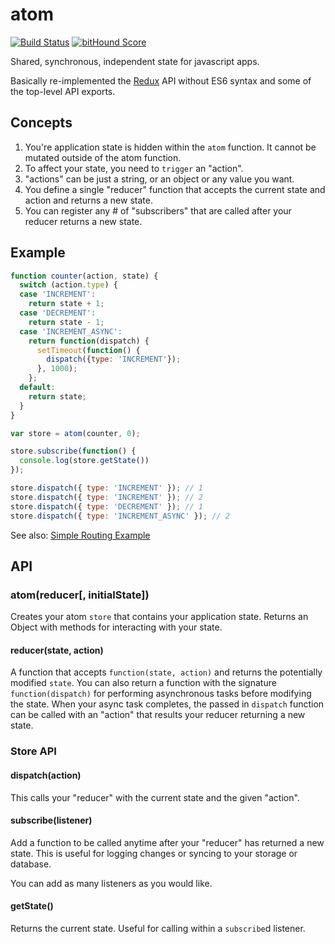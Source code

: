 # atom

[![Build Status](https://travis-ci.org/staydecent/atom.svg?branch=master)](https://travis-ci.org/staydecent/atom) [![bitHound Score](https://www.bithound.io/github/staydecent/atom/badges/score.svg)](https://www.bithound.io/github/staydecent/atom)

Shared, synchronous, independent state for javascript apps.

Basically re-implemented the [Redux](http://gaearon.github.io/redux/) API
without ES6 syntax and some of the top-level API exports.

## Concepts

1. You're application state is hidden within the `atom` function. It cannot be
   mutated outside of the atom function.
2. To affect your state, you need to `trigger` an "action".
3. "actions" can be just a string, or an object or any value you want.
4. You define a single "reducer" function that accepts the current state and action and returns a new state.
5. You can register any # of "subscribers" that are called after your reducer returns a new state.

## Example

```javascript
function counter(action, state) {
  switch (action.type) {
  case 'INCREMENT':
    return state + 1;
  case 'DECREMENT':
    return state - 1;
  case 'INCREMENT_ASYNC':
    return function(dispatch) {
      setTimeout(function() {
        dispatch({type: 'INCREMENT'});
      }, 1000);
    };
  default:
    return state;
  }
}

var store = atom(counter, 0);

store.subscribe(function() {
  console.log(store.getState())
});

store.dispatch({ type: 'INCREMENT' }); // 1
store.dispatch({ type: 'INCREMENT' }); // 2
store.dispatch({ type: 'DECREMENT' }); // 1
store.dispatch({ type: 'INCREMENT_ASYNC' }); // 2
```

See also: [Simple Routing
Example](https://github.com/staydecent/atom-routing-example)

## API

### atom(reducer[, initialState])

Creates your atom `store` that contains your application state. Returns an Object with methods for interacting with your state.

#### reducer(state, action)

A function that accepts `function(state, action)` and returns the potentially modified `state`. You can also return a function with the signature `function(dispatch)` for performing asynchronous tasks before modifying the state. When your async task completes, the passed in `dispatch` function can be called with an "action" that results your reducer returning a new state.

### Store API

#### dispatch(action)

This calls your "reducer" with the current state and the given "action".

#### subscribe(listener)

Add a function to be called anytime after your "reducer" has returned a new state. This is useful for logging changes or syncing to your storage or database.

You can add as many listeners as you would like.

#### getState()

Returns the current state. Useful for calling within a `subscribe`d listener.
